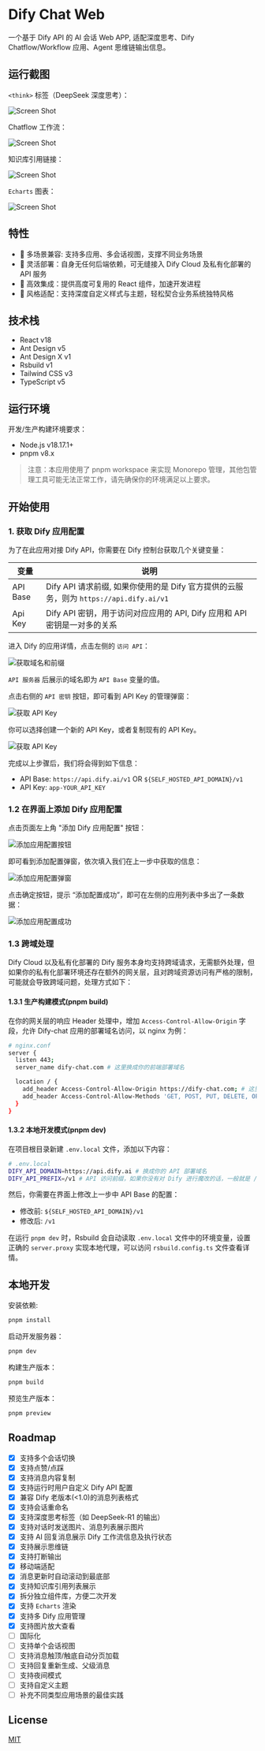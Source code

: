 # Dify Chat Web

一个基于 Dify API 的 AI 会话 Web APP, 适配深度思考、Dify Chatflow/Workflow 应用、Agent 思维链输出信息。

## 运行截图

`<think>` 标签（DeepSeek 深度思考）：

![Screen Shot](./docs/sample_think_tag.png)

Chatflow 工作流：

![Screen Shot](./docs/sample_workflow.png)

知识库引用链接：

![Screen Shot](./docs/sample_knowledge_base_link.png)

`Echarts` 图表：

![Screen Shot](./docs/sample_echarts.png)   

## 特性

- 💬 多场景兼容: 支持多应用、多会话视图，支撑不同业务场景
- 💃 灵活部署：自身无任何后端依赖，可无缝接入 Dify Cloud 及私有化部署的 API 服务
- 🚀 高效集成：提供高度可复用的 React 组件，加速开发进程
- 🎨 风格适配：支持深度自定义样式与主题，轻松契合业务系统独特风格

## 技术栈

- React v18
- Ant Design v5
- Ant Design X v1
- Rsbuild v1
- Tailwind CSS v3
- TypeScript v5

## 运行环境

开发/生产构建环境要求：

- Node.js v18.17.1+
- pnpm v8.x

> 注意：本应用使用了 pnpm workspace 来实现 Monorepo 管理，其他包管理工具可能无法正常工作，请先确保你的环境满足以上要求。

## 开始使用

### 1. 获取 Dify 应用配置

为了在此应用对接 Dify API，你需要在 Dify 控制台获取几个关键变量：

|变量|说明|
|---|---|
|API Base|Dify API 请求前缀, 如果你使用的是 Dify 官方提供的云服务，则为 `https://api.dify.ai/v1`|
|Api Key|Dify API 密钥，用于访问对应应用的 API, Dify 应用和 API 密钥是一对多的关系|

进入 Dify 的应用详情，点击左侧的 `访问 API`：

![获取域名和前缀](./docs/get_api_base.jpg)

`API 服务器` 后展示的域名即为 `API Base` 变量的值。

点击右侧的 `API 密钥` 按钮，即可看到 API Key 的管理弹窗：

![获取 API Key](./docs/get_api_key_entry.jpg)

你可以选择创建一个新的 API Key，或者复制现有的 API Key。

![获取 API Key](./docs/get_api_key.jpg)

完成以上步骤后，我们将会得到如下信息：

- API Base: `https://api.dify.ai/v1` OR `${SELF_HOSTED_API_DOMAIN}/v1`
- API Key: `app-YOUR_API_KEY`

### 1.2 在界面上添加 Dify 应用配置

点击页面左上角 "添加 Dify 应用配置" 按钮：

![添加应用配置按钮](./docs/guide__add_dify_config.png)

即可看到添加配置弹窗，依次填入我们在上一步中获取的信息：

![添加应用配置弹窗](./docs/guide_add_dify_config_modal.png)

点击确定按钮，提示 “添加配置成功”，即可在左侧的应用列表中多出了一条数据：

![添加应用配置成功](./docs/guide__sample_app_config.png)

### 1.3 跨域处理

Dify Cloud 以及私有化部署的 Dify 服务本身均支持跨域请求，无需额外处理，但如果你的私有化部署环境还存在额外的网关层，且对跨域资源访问有严格的限制，可能就会导致跨域问题，处理方式如下：

#### 1.3.1 生产构建模式(pnpm build)

在你的网关层的响应 Header 处理中，增加 `Access-Control-Allow-Origin` 字段，允许 Dify-chat 应用的部署域名访问，以 nginx 为例：

```bash
# nginx.conf
server {
  listen 443;
  server_name dify-chat.com # 这里换成你的前端部署域名

  location / {
    add_header Access-Control-Allow-Origin https://dify-chat.com; # 这里换成你的前端部署协议+域名
    add_header Access-Control-Allow-Methods 'GET, POST, PUT, DELETE, OPTIONS';
  }
}
```

#### 1.3.2 本地开发模式(pnpm dev)

在项目根目录新建 `.env.local` 文件，添加以下内容：

```bash
# .env.local
DIFY_API_DOMAIN=https://api.dify.ai # 换成你的 API 部署域名
DIFY_API_PREFIX=/v1 # API 访问前缀，如果你没有对 Dify 进行魔改的话，一般就是 /v1
```

然后，你需要在界面上修改上一步中 API Base 的配置：

- 修改前: `${SELF_HOSTED_API_DOMAIN}/v1`
- 修改后: `/v1`

在运行 `pnpm dev` 时，Rsbuild 会自动读取 `.env.local` 文件中的环境变量，设置正确的 `server.proxy` 实现本地代理，可以访问 `rsbuild.config.ts` 文件查看详情。

## 本地开发

安装依赖:

```bash
pnpm install
```

启动开发服务器：

```bash
pnpm dev
```

构建生产版本：

```bash
pnpm build
```

预览生产版本：

```bash
pnpm preview
```

## Roadmap

- [x] 支持多个会话切换
- [x] 支持点赞/点踩
- [x] 支持消息内容复制
- [x] 支持运行时用户自定义 Dify API 配置
- [x] 兼容 Dify 老版本(<1.0)的消息列表格式
- [x] 支持会话重命名
- [x] 支持深度思考标签（如 DeepSeek-R1 的输出）
- [x] 支持对话时发送图片、消息列表展示图片
- [x] 支持 AI 回复消息展示 Dify 工作流信息及执行状态
- [x] 支持展示思维链
- [x] 支持打断输出
- [x] 移动端适配
- [x] 消息更新时自动滚动到最底部
- [x] 支持知识库引用列表展示 
- [x] 拆分独立组件库，方便二次开发
- [x] 支持 `Echarts` 渲染
- [x] 支持多 Dify 应用管理
- [x] 支持图片放大查看
- [ ] 国际化
- [ ] 支持单个会话视图
- [ ] 支持消息触顶/触底自动分页加载
- [ ] 支持回复重新生成、父级消息
- [ ] 支持夜间模式
- [ ] 支持自定义主题
- [ ] 补充不同类型应用场景的最佳实践

## License

[MIT](./LICENSE)